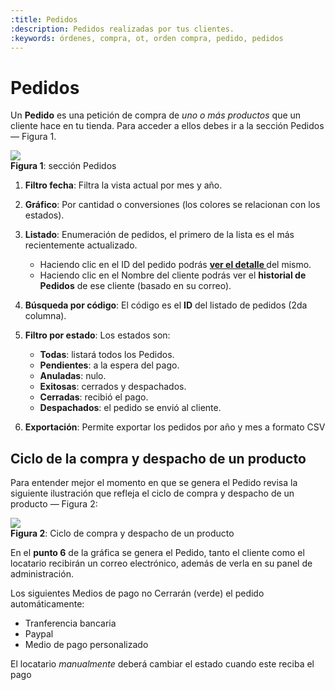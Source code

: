 ```yaml
---
:title: Pedidos
:description: Pedidos realizadas por tus clientes.
:keywords: órdenes, compra, ot, orden compra, pedido, pedidos
---
```


# Pedidos

Un **Pedido** es una petición de compra de _uno o más productos_ que un cliente hace en tu tienda. Para
acceder a ellos debes ir a la sección Pedidos — Figura 1.

<div class="captura">
  <div class="c-contenido">
      <img src="/img/admin/pedidos-home.png">
  </div>
  <div class="c-pie"><strong>Figura 1</strong>: sección Pedidos</div>
</div>

1. **Filtro fecha**: Filtra la vista actual por mes y año.
2. **Gráfico**: Por cantidad o conversiones (los colores se relacionan con los estados).
3. **Listado**: Enumeración de pedidos, el primero de la lista es el más recientemente actualizado.
    - Haciendo clic en el ID del pedido podrás **[ ver el detalle ](/es/administracion/pedidos/detalle-pedido)** del mismo.
    - Haciendo clic en el Nombre del cliente podrás ver el **historial de Pedidos** de ese cliente (basado en su correo).

4. **Búsqueda por código**: El código es el **ID** del listado de pedidos (2da columna).
5. **Filtro por estado**: Los estados son:
    * <strong>Todas</strong>: listará todos los Pedidos.
    * <strong class="label-order label-pending">Pendientes</strong>: a la espera del pago. 
    * <strong class="label-order label-invalid">Anuladas</strong>: nulo.
    * <strong class="label-order label-successful">Exitosas</strong>: cerrados y despachados.
    * <strong class="label-order label-closed">Cerradas</strong>: recibió el pago. 
    * <strong class="label-order label-shipped">Despachados</strong>: el pedido se envió al cliente. 
 
6. **Exportación**: Permite exportar los pedidos por año y mes a formato CSV

## Ciclo de la compra y despacho de un producto

Para entender mejor el momento en que se genera el Pedido revisa la siguiente
ilustración que refleja el ciclo de compra y despacho de un producto — Figura 2:

<div class="captura">
  <div class="c-contenido">
      <a rel="fancybox" href="/img/admin/orders-ciclo-big.png"><img src="/img/admin/orders-ciclo-th.png"></a>
  </div>
  <div class="c-pie"><strong>Figura 2</strong>: Ciclo de compra y despacho de un producto</div>
</div>

En el **punto 6** de la gráfica se genera el Pedido, tanto el cliente como el locatario recibirán un
correo electrónico, además de verla en su panel de administración.

<div class="note info">
  <p>Los siguientes Medios de pago no Cerrarán (verde) el pedido automáticamente:</p>
  <ul>
    <li>Tranferencia bancaria</li>
    <li>Paypal</li>
    <li>Medio de pago personalizado</li>
  </ul>
  <p>El locatario <em>manualmente</em> deberá cambiar el estado cuando este reciba el pago</p>
</div>
